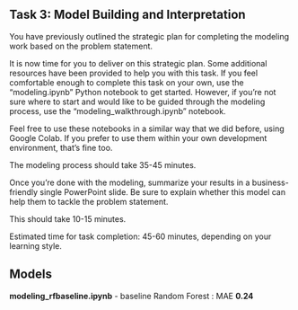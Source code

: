 ## **Task 3: Model Building and Interpretation**

You have previously outlined the strategic plan for completing the modeling work based on the problem statement.

It is now time for you to deliver on this strategic plan. Some additional resources have been provided to help you with this task. If you feel comfortable enough to complete this task on your own, use the “modeling.ipynb” Python notebook to get started. However, if you’re not sure where to start and would like to be guided through the modeling process, use the “modeling_walkthrough.ipynb” notebook. 

Feel free to use these notebooks in a similar way that we did before, using Google Colab. If you prefer to use them within your own development environment, that’s fine too.

The modeling process should take 35-45 minutes.

Once you’re done with the modeling, summarize your results in a business-friendly single PowerPoint slide. Be sure to explain whether this model can help them to tackle the problem statement.

This should take 10-15 minutes.

Estimated time for task completion: 45-60 minutes, depending on your learning style.

## Models 

**modeling_rfbaseline.ipynb** - baseline Random Forest : MAE **0.24**
